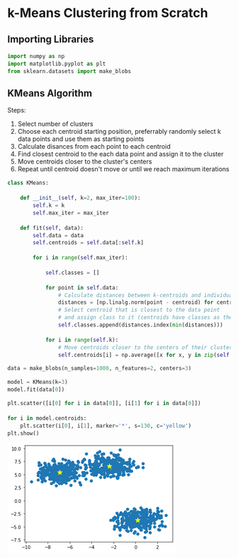 # k-Means Clustering from Scratch

## Importing Libraries


```python
import numpy as np
import matplotlib.pyplot as plt
from sklearn.datasets import make_blobs
```

## KMeans Algorithm

Steps:
1. Select number of clusters
2. Choose each centroid starting position, preferrably randomly select k data points and use them as starting points
3. Calculate disances from each point to each centroid
4. Find closest centroid to the each data point and assign it to the cluster
5. Move centroids closer to the cluster's centers
6. Repeat until centroid doesn't move or until we reach maximum iterations


```python
class KMeans:
    
    def __init__(self, k=2, max_iter=100):
        self.k = k
        self.max_iter = max_iter       
                
    def fit(self, data):
        self.data = data
        self.centroids = self.data[:self.k]

        for i in range(self.max_iter):
            
            self.classes = []
            
            for point in self.data:
                # Calculate distances between k-centroids and individual data point
                distances = [np.linalg.norm(point - centroid) for centroid in self.centroids]
                # Select centroid that is closest to the data point
                # and assign class to it (centroids have classes as their index: 0, 1, 2 ... n)
                self.classes.append(distances.index(min(distances)))

            for i in range(self.k):
                # Move centroids closer to the centers of their clusters
                self.centroids[i] = np.average([x for x, y in zip(self.data, self.classes) if y == i], axis=0)
```


```python
data = make_blobs(n_samples=1000, n_features=2, centers=3)
```


```python
model = KMeans(k=3)
model.fit(data[0])
```


```python
plt.scatter([i[0] for i in data[0]], [i[1] for i in data[0]])

for i in model.centroids:
    plt.scatter(i[0], i[1], marker='*', s=130, c='yellow')
plt.show()
```


    
![png](images/Kmeans_8_0.png)
    
